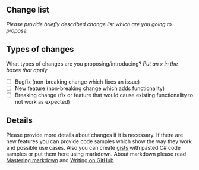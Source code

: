 ## Change list

*Please provide briefly described change list which are you going to propose.*
 
## Types of changes

What types of changes are you proposing/introducing?
_Put an `x` in the boxes that apply_

- [ ] Bugfix (non-breaking change which fixes an issue)
- [ ] New feature (non-breaking change which adds functionality)
- [ ] Breaking change (fix or feature that would cause existing functionality to not work as expected)

## Details

Please provide more details about changes if it is necessary. If there are new features you can provide code samples which show the way they
work and possible use cases. Also you can create [gists](https://gist.github.com) with pasted C# code samples or put them here using markdown. 
About markdown please read [Mastering markdown](https://guides.github.com/features/mastering-markdown/) and [Writing on GitHub](https://help.github.com/categories/writing-on-github/) 
